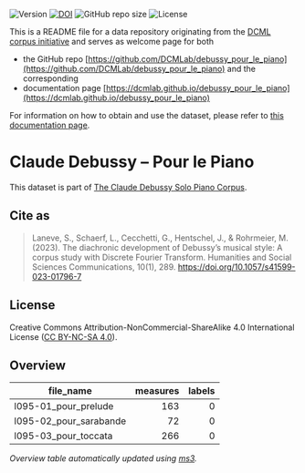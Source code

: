 ![Version](https://img.shields.io/github/v/release/DCMLab/debussy_pour_le_piano?display_name=tag)
[![DOI](https://zenodo.org/badge/563840837.svg)](https://zenodo.org/badge/latestdoi/563840837)
![GitHub repo size](https://img.shields.io/github/repo-size/DCMLab/debussy_pour_le_piano)
![License](https://img.shields.io/badge/license-CC%20BY--NC--SA%204.0-9cf)


This is a README file for a data repository originating from the [DCML corpus initiative](https://github.com/DCMLab/dcml_corpora)
and serves as welcome page for both 

* the GitHub repo [https://github.com/DCMLab/debussy_pour_le_piano](https://github.com/DCMLab/debussy_pour_le_piano) and the corresponding
* documentation page [https://dcmlab.github.io/debussy_pour_le_piano](https://dcmlab.github.io/debussy_pour_le_piano)

For information on how to obtain and use the dataset, please refer to [this documentation page](https://dcmlab.github.io/debussy_pour_le_piano/introduction).

# Claude Debussy – Pour le Piano

This dataset is part of [The Claude Debussy Solo Piano Corpus](https://github.com/DCMLab/debussy_piano).

## Cite as

> Laneve, S., Schaerf, L., Cecchetti, G., Hentschel, J., & Rohrmeier, M. (2023). The diachronic development of Debussy’s musical style: A corpus study with Discrete Fourier Transform. Humanities and Social Sciences Communications, 10(1), 289. https://doi.org/10.1057/s41599-023-01796-7

## License

Creative Commons Attribution-NonCommercial-ShareAlike 4.0 International License ([CC BY-NC-SA 4.0](https://creativecommons.org/licenses/by-nc-sa/4.0/)).

## Overview
|      file_name       |measures|labels|
|----------------------|-------:|-----:|
|l095-01_pour_prelude  |     163|     0|
|l095-02_pour_sarabande|      72|     0|
|l095-03_pour_toccata  |     266|     0|


*Overview table automatically updated using [ms3](https://johentsch.github.io/ms3/).*
